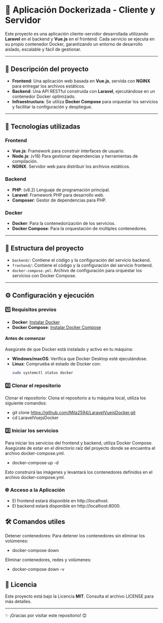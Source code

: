 # 🐳 Aplicación Dockerizada - Cliente y Servidor

Este proyecto es una aplicación cliente-servidor desarrollada utilizando **Laravel** en el backend y **Vue.js** en el frontend. Cada servicio se ejecuta en su propio contenedor Docker, garantizando un entorno de desarrollo aislado, escalable y fácil de gestionar.

---

## 📝 Descripción del proyecto
- **Frontend**: Una aplicación web basada en **Vue.js**, servida con **NGINX** para entregar los archivos estáticos.
- **Backend**: Una API RESTful construida con **Laravel**, ejecutándose en un contenedor Docker optimizado.
- **Infraestructura**: Se utiliza **Docker Compose** para orquestar los servicios y facilitar la configuración y despliegue.

---
## 🔧 Tecnologías utilizadas

### Frontend
- **Vue.js**: Framework para construir interfaces de usuario.
- **Node.js**: (v18) Para gestionar dependencias y herramientas de compilación.
- **NGINX**: Servidor web para distribuir los archivos estáticos.

### Backend
- **PHP**: (v8.2) Lenguaje de programación principal.
- **Laravel**: Framework PHP para desarrollo web.
- **Composer**: Gestor de dependencias para PHP.
  
### Docker
- **Docker**: Para la contenedorización de los servicios.
- **Docker Compose**: Para la orquestación de múltiples contenedores.

---

## 📂 Estructura del proyecto
- `backend/`: Contiene el código y la configuración del servicio backend.
- `frontend/`: Contiene el código y la configuración del servicio frontend.
- `docker-compose.yml`: Archivo de configuración para orquestar los servicios con Docker Compose.

---

## ⚙️ Configuración y ejecución

### 1️⃣ Requisitos previos
- **Docker**: [Instalar Docker](https://docs.docker.com/get-docker/)
- **Docker Compose**: [Instalar Docker Compose](https://docs.docker.com/compose/install/)

#### Antes de comenzar
Asegúrate de que Docker está instalado y activo en tu máquina:
- **Windows/macOS**: Verifica que Docker Desktop esté ejecutándose.
- **Linux**: Comprueba el estado de Docker con:
  ```bash
  sudo systemctl status docker

### 2️⃣ Clonar el repositorio

Clonar el repositorio: Clona el repositorio a tu máquina local, utiliza los siguiente comandos:

- git clone https://github.com/Mila2594/LaravelVuejsDocker.git
- cd LaravelVuejsDocker

### 3️⃣ Iniciar los servicios
Para iniciar los servicios del frontend y backend, utiliza Docker Compose. Asegúrate de estar en el directorio raíz del proyecto donde se encuentra el archivo docker-compose.yml.

- docker-compose up -d

Esto construirá las imágenes y levantará los contenedores definidos en el archivo docker-compose.yml.

### 🌐 Acceso a la Aplicación  

- El frontend estará disponible en http://localhost.
- El backend estará disponible en http://localhost:8000.

## 🛠️ Comandos utiles

Detener contenedores: Para detener los contenedores sin eliminar los volúmenes:

- docker-compose down

Eliminar contenedores, redes y volúmenes:

- docker-compose down -v


## 📜 Licencia
Este proyecto está bajo la Licencia **MIT**. Consulta el archivo LICENSE para más detalles.

---


✨ ¡Gracias por visitar este repositorio! 😊
